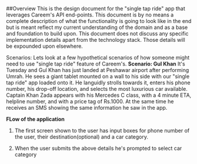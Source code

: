 ##Overview
This is the design document for the "single tap ride" app that leverages Careem's API end-points. This document is by no means a complete description of what the functionality is going to look like in the end but is meant reflect my current understanding of the domain and as a base and foundation to build upon.
This document does not discuss any specific implementation details apart from the technology stack. Those details will be expounded upon elsewhere.

Scenarios:
Lets look at a few hypothetical scenarios of how someone might need to use "single tap ride" feature of Careem's.
**Scenario: Gul Khan**
It's Tuesday and Gul Khan has just landed at Peshawar airport after performing Umrah. He sees a giant tablet mounted on a wall to his side with our "single tap ride" app loaded onto it. He languidly strolls towards it, enters his phone number, his drop-off location, and selects the most luxurious car available. Captain Khan Zada appears with his Mercedes C class, with a 4 minute ETA, helpline number, and with a price tag of Rs.1000. At the same time he receives an SMS showing the same information he saw in the app.

**FLow of the application**
1. The first screen shown to the user has input boxes for phone number of the user, their destination(optional) and a car category.

2. When the  user submits the above details he's prompted to select car category
